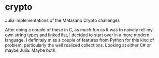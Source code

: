 # crypto
Julia implementations of the Matasano Crypto challenges

After doing a couple of these in C, as much fun as it was to naively roll my own string types and linked list, I decided to start over in a more modern language.  I definitely miss a couple of features from Python for this kind of problem, particularly the well realized collections.  Looking at either C# or maybe Julia.  Maybe both.
